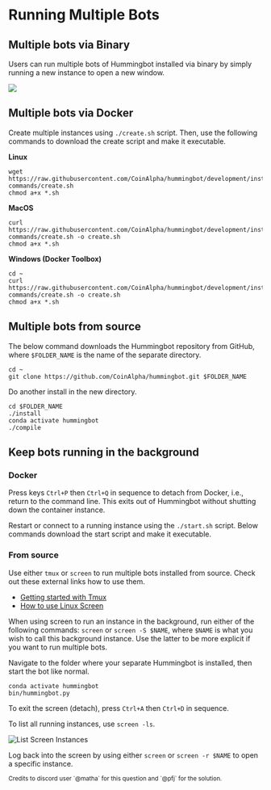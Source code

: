 # Running Multiple Bots

## Multiple bots via Binary

Users can run multiple bots of Hummingbot installed via binary by simply running a new instance to open a new window.

![](img/multiple_bots1.gif)

## Multiple bots via Docker

Create multiple instances using `./create.sh` script. Then, use the following commands to download the create script and make it executable.

**Linux**

```Linux
wget https://raw.githubusercontent.com/CoinAlpha/hummingbot/development/installation/docker-commands/create.sh
chmod a+x *.sh
```

**MacOS**

```MacOS
curl https://raw.githubusercontent.com/CoinAlpha/hummingbot/development/installation/docker-commands/create.sh -o create.sh
chmod a+x *.sh
```

**Windows (Docker Toolbox)**

```
cd ~
curl https://raw.githubusercontent.com/CoinAlpha/hummingbot/development/installation/docker-commands/create.sh -o create.sh
chmod a+x *.sh
```

## Multiple bots from source

<Callout
  type="tip"
  body="We recommend that users download and install Hummingbot separately for each instance they wish to run."
/>

The below command downloads the Hummingbot repository from GitHub, where `$FOLDER_NAME` is the name of the separate directory.

```
cd ~
git clone https://github.com/CoinAlpha/hummingbot.git $FOLDER_NAME
```

Do another install in the new directory.

```
cd $FOLDER_NAME
./install
conda activate hummingbot
./compile
```

## Keep bots running in the background

### Docker

Press keys `Ctrl+P` then `Ctrl+Q` in sequence to detach from Docker, i.e., return to the command line. This exits out of Hummingbot without shutting down the container instance.

Restart or connect to a running instance using the `./start.sh` script. Below commands download the start script and make it executable.

### From source

Use either `tmux` or `screen` to run multiple bots installed from source. Check out these external links how to use them.

- [Getting started with Tmux](https://linuxize.com/post/getting-started-with-tmux/)
- [How to use Linux Screen](https://linuxize.com/post/how-to-use-linux-screen/)

When using screen to run an instance in the background, run either of the following commands: `screen` or `screen -S $NAME`, where `$NAME` is what you wish to call this background instance. Use the latter to be more explicit if you want to run multiple bots.

Navigate to the folder where your separate Hummingbot is installed, then start the bot like normal.

```
conda activate hummingbot
bin/hummingbot.py
```

To exit the screen (detach), press `Ctrl+A` then `Ctrl+D` in sequence.

To list all running instances, use `screen -ls`.

![List Screen Instances](/img/screen.png)

Log back into the screen by using either `screen` or `screen -r $NAME` to open a specific instance.

<small>
  Credits to discord user `@matha` for this question and `@pfj` for the
  solution.
</small>
